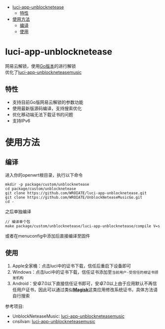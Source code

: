 - [luci-app-unblocknetease](#luci-app-unblocknetease)
  - [特性](#特性)
- [使用方法](#使用方法)
  - [编译](#编译)
  - [使用](#使用)

# luci-app-unblocknetease
网易云解锁，使用[Go版本](https://github.com/cnsilvan/UnblockNeteaseMusic.git)的进行解锁  
优化了[luci-app-unblockneteasemusic](https://github.com/cnsilvan/luci-app-unblockneteasemusic)
## 特性
* 支持目前Go版网易云解锁的参数功能
* 使用最新版源码编译，支持搜索优化
* 优化移动端无法下载证书的问题
* 支持IPv6

# 使用方法
## 编译
进入你的openwrt根目录，执行以下命令
```
mkdir -p package/custom/unblocknetease
cd package/custom/unblocknetease
git clone https://github.com/WROIATE/luci-app-unblocknetease.git
git clone https://github.com/WROIATE/UnblockNeteaseMusicGo.git
cd -
```
之后单独编译
```
// 编译单个包
make package/custom/unblocknetease/luci-app-unblocknetease/compile V=s
```
或者在menuconfig中添加后直接编译至固件

## 使用
1. Apple全家桶：点击luci中的证书下载，信任后重启下设备即可
2. Windows：点击luci中的证书下载，信任证书添加至`当前用户-受信任的根证书颁发机构`
3. Android：安卓7.0以下直接信任证书即可，安卓7.0以上由于应用默认不再信任用户证书，因此可以通过类似[**Magisk**](https://github.com/topjohnwu/Magisk.git)这类应用修改系统证书，具体方法请自行搜索

参考项目:
* UnblockNeteaseMusic: [luci-app-unblockneteasemusic](https://github.com/UnblockNeteaseMusic/luci-app-unblockneteasemusic)
* cnsilvan: [luci-app-unblockneteasemusic](https://github.com/cnsilvan/luci-app-unblockneteasemusic)